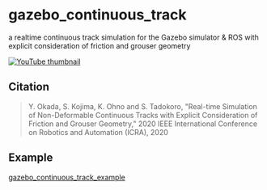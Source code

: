 # gazebo_continuous_track
a realtime continuous track simulation for the Gazebo simulator & ROS with explicit consideration of friction and grouser geometry

[![YouTube thumbnail](https://img.youtube.com/vi/0bPqNbOKPuQ/0.jpg)](https://www.youtube.com/watch?v=0bPqNbOKPuQ)

## Citation
> Y. Okada, S. Kojima, K. Ohno and S. Tadokoro, "Real-time Simulation of Non-Deformable Continuous Tracks with Explicit Consideration of Friction and Grouser Geometry," 2020 IEEE International Conference on Robotics and Automation (ICRA), 2020

## Example
[gazebo_continuous_track_example](https://github.com/yoshito-n-students/gazebo_continuous_track_example)